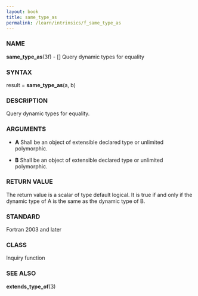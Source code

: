```yaml
---
layout: book
title: same_type_as
permalink: /learn/intrinsics/f_same_type_as
---
```

### NAME

**same\_type\_as**(3f) - \[\] Query dynamic types for
equality

### SYNTAX

result = **same\_type\_as**(a, b)

### DESCRIPTION

Query dynamic types for equality.

### ARGUMENTS

  - **A**
    Shall be an object of extensible declared type or unlimited
    polymorphic.

  - **B**
    Shall be an object of extensible declared type or unlimited
    polymorphic.

### RETURN VALUE

The return value is a scalar of type default logical. It is true if and
only if the dynamic type of A is the same as the dynamic type of B.

### STANDARD

Fortran 2003 and later

### CLASS

Inquiry function

### SEE ALSO

**extends\_type\_of**(3)
